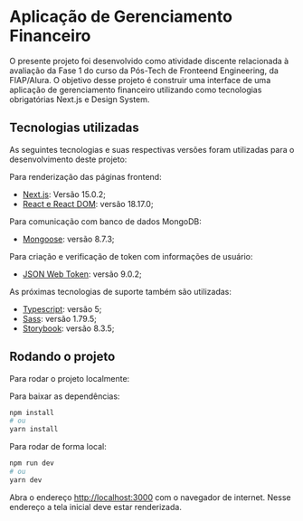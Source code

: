 # Aplicação de Gerenciamento Financeiro

O presente projeto foi desenvolvido como atividade discente relacionada à avaliação da Fase 1 do curso da Pós-Tech de Fronteend Engineering, da FIAP/Alura. O objetivo desse projeto é construir uma interface de uma aplicação de gerenciamento financeiro utilizando como tecnologias obrigatórias Next.js e Design System.

## Tecnologias utilizadas

As seguintes tecnologias e suas respectivas versões foram utilizadas para o desenvolvimento deste projeto:

Para renderização das páginas frontend:
* [Next.js](https://nextjs.org/docs): Versão 15.0.2;
* [React e React DOM](https://react.dev/learn): versão 18.17.0;

Para comunicação com banco de dados MongoDB: 
* [Mongoose](https://mongoosejs.com/docs/): versão 8.7.3;

Para criação e verificação de token com informações de usuário:
* [JSON Web Token](https://github.com/auth0/node-jsonwebtoken#readme): versão 9.0.2;

As próximas tecnologias de suporte também são utilizadas:
* [Typescript](https://www.typescriptlang.org/docs/): versão 5;
* [Sass](https://sass-lang.com/documentation/): versão 1.79.5;
* [Storybook](https://storybook.js.org/docs): versão 8.3.5;

## Rodando o projeto

Para rodar o projeto localmente:

Para baixar as dependências:
``` bash
npm install
# ou
yarn install
```

Para rodar de forma local:
```bash
npm run dev
# ou
yarn dev
```
Abra o endereço [http://localhost:3000](http://localhost:3000) com o navegador de internet. Nesse endereço a tela inicial deve estar renderizada.


